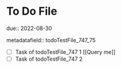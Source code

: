# To Do File

due:: 2022-08-30

metadatafield:: todoTestFile_747\_75

- [ ] Task of todoTestFile_747 1 [[Query me]]
- [ ] Task of todoTestFile_747 2
